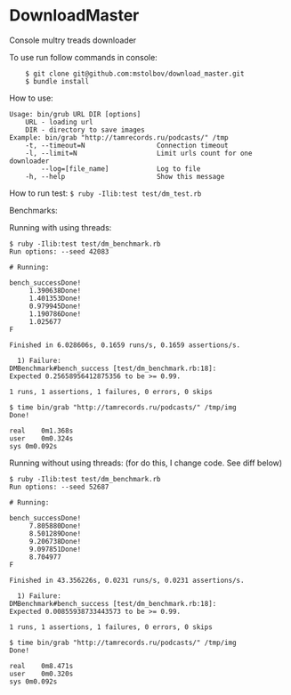 DownloadMaster
===============
Console multry treads downloader

To use run follow commands in console:
```
    $ git clone git@github.com:mstolbov/download_master.git
    $ bundle install
```

How to use:
```
Usage: bin/grub URL DIR [options]
    URL - loading url
    DIR - directory to save images
Example: bin/grab "http://tamrecords.ru/podcasts/" /tmp
    -t, --timeout=N                  Connection timeout
    -l, --limit=N                    Limit urls count for one downloader
        --log=[file_name]            Log to file
    -h, --help                       Show this message
```

How to run test:
`$ ruby -Ilib:test test/dm_test.rb`

Benchmarks:

Running with using threads:
```
$ ruby -Ilib:test test/dm_benchmark.rb
Run options: --seed 42083

# Running:

bench_successDone!
	 1.390638Done!
	 1.401353Done!
	 0.979945Done!
	 1.190786Done!
	 1.025677
F

Finished in 6.028606s, 0.1659 runs/s, 0.1659 assertions/s.

  1) Failure:
DMBenchmark#bench_success [test/dm_benchmark.rb:18]:
Expected 0.25658956412875356 to be >= 0.99.

1 runs, 1 assertions, 1 failures, 0 errors, 0 skips
```

```
$ time bin/grab "http://tamrecords.ru/podcasts/" /tmp/img
Done!

real	0m1.368s
user	0m0.324s
sys	0m0.092s
```

Running without using threads: (for do this, I change code. See diff
below)
```
$ ruby -Ilib:test test/dm_benchmark.rb
Run options: --seed 52687

# Running:

bench_successDone!
	 7.805880Done!
	 8.501289Done!
	 9.206738Done!
	 9.097851Done!
	 8.704977
F

Finished in 43.356226s, 0.0231 runs/s, 0.0231 assertions/s.

  1) Failure:
DMBenchmark#bench_success [test/dm_benchmark.rb:18]:
Expected 0.00855938733443573 to be >= 0.99.

1 runs, 1 assertions, 1 failures, 0 errors, 0 skips
```


```
$ time bin/grab "http://tamrecords.ru/podcasts/" /tmp/img
Done!

real	0m8.471s
user	0m0.320s
sys	0m0.092s
```
